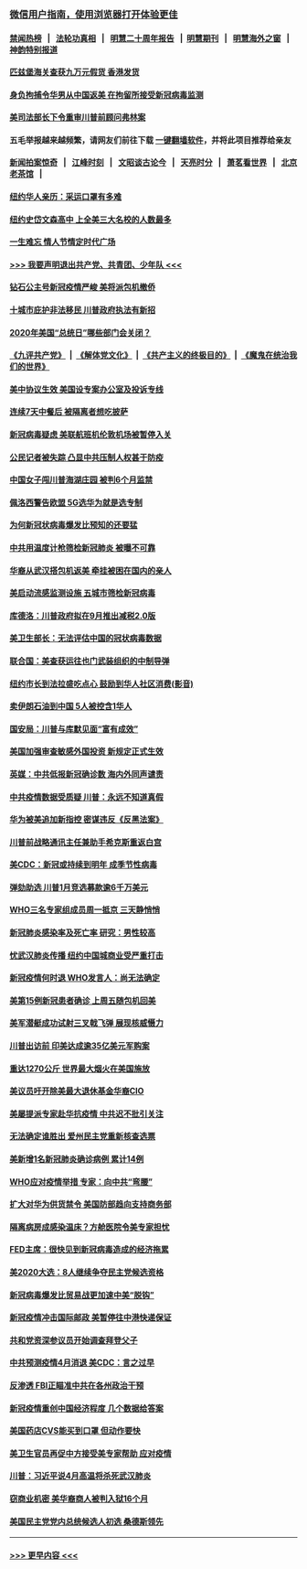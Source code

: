 ### [微信用户指南，使用浏览器打开体验更佳](https://github.com/gfw-breaker/banned-news1/blob/master/indexes/wechat-guide.md?t=0)
#### [禁闻热榜](热点新闻.md?t=0)  &nbsp;&nbsp;|&nbsp;&nbsp; [法轮功真相](https://github.com/gfw-breaker/truth/blob/master/README.md?t=0) &nbsp;&nbsp;|&nbsp;&nbsp; [明慧二十周年报告](https://github.com/gfw-breaker/mh-reports/blob/master/README.md?t=0) &nbsp;&nbsp;|&nbsp;&nbsp;[明慧期刊](https://github.com/gfw-breaker/mh-qikan) &nbsp;&nbsp;|&nbsp;&nbsp; [明慧海外之窗](https://github.com/gfw-breaker/mh-news/blob/master/README.md?t=0) &nbsp;&nbsp;|&nbsp;&nbsp; [神韵特别报道](https://github.com/gfw-breaker/mh-news/blob/master/shenyun.md?t=0)
#### [匹兹堡海关查获九万元假货 香港发货](../pages/nsc412/n11870716.md?t=02160055) 
#### [身负拘捕令华男从中国返美  在拘留所接受新冠病毒监测](../pages/nsc412/n11870710.md?t=02160055) 
#### [美司法部长下令重审川普前顾问弗林案](../pages/nsc412/n11870258.md?t=02160055) 
#### 五毛举报越来越频繁，请网友们前往下载 [一键翻墙软件](https://github.com/gfw-breaker/ssr-accounts)，并将此项目推荐给亲友
#### [新闻拍案惊奇](https://github.com/gfw-breaker/banned-news1/blob/master/pages/link4.md) &nbsp;&nbsp;|&nbsp;&nbsp; [江峰时刻](https://github.com/gfw-breaker/banned-news1/blob/master/pages/link4.md) &nbsp;&nbsp;|&nbsp;&nbsp; [文昭谈古论今](https://github.com/gfw-breaker/banned-news1/blob/master/pages/link4.md) &nbsp;&nbsp;|&nbsp;&nbsp; [天亮时分](https://github.com/gfw-breaker/banned-news1/blob/master/pages/link4.md) &nbsp;&nbsp;|&nbsp;&nbsp; [萧茗看世界](https://github.com/gfw-breaker/banned-news1/blob/master/pages/link4.md) &nbsp;&nbsp;|&nbsp;&nbsp; [北京老茶馆](https://github.com/gfw-breaker/banned-news1/blob/master/pages/link4.md) &nbsp;&nbsp;|&nbsp;&nbsp; 
#### [纽约华人亲历：采运口罩有多难](../pages/nsc412/n11870531.md?t=02160055) 
#### [纽约史岱文森高中  上全美三大名校的人数最多](../pages/nsc412/n11870557.md?t=02160055) 
#### [一生难忘 情人节情定时代广场](../pages/nsc412/n11870536.md?t=02160055) 
#### [>>> 我要声明退出共产党、共青团、少年队 <<<](https://github.com/begood0513/goodnews/blob/master/quit/letter.md) 
#### [钻石公主号新冠疫情严峻 美将派包机撤侨](../pages/nsc412/n11870505.md?t=02160055) 
#### [十城市庇护非法移民 川普政府执法有新招](../pages/nsc412/n11870410.md?t=02160055) 
#### [2020年美国“总统日”哪些部门会关闭？](../pages/nsc412/n11870148.md?t=02160055) 
#### [《九评共产党》](https://github.com/begood0513/9ping.md/blob/master/README.md) &nbsp;|&nbsp; [《解体党文化》](../../../../jtdwh.md/blob/master/README.md)  &nbsp;|&nbsp; [《共产主义的终极目的》](../../../../gczydzjmd.md/blob/master/README.md) &nbsp;|&nbsp; [《魔鬼在统治我们的世界》](../../../../mgztzwmdsj.md/blob/master/README.md) 
#### [美中协议生效 美国设专案办公室及投诉专线](../pages/nsc412/n11870266.md?t=02160055) 
#### [连续7天中餐后 被隔离者想吃披萨](../pages/nsc412/n11870243.md?t=02160055) 
#### [新冠病毒疑虑 美联航班机伦敦机场被暂停入关](../pages/nsc412/n11870015.md?t=02160055) 
#### [公民记者被失踪 凸显中共压制人权甚于防疫](../pages/nsc412/n11870042.md?t=02160055) 
#### [中国女子闯川普海湖庄园 被判6个月监禁](../pages/nsc412/n11869919.md?t=02160055) 
#### [佩洛西警告欧盟 5G选华为就是选专制](../pages/nsc412/n11869898.md?t=02160055) 
#### [为何新冠状病毒爆发比预知的还要猛](../pages/nsc412/n11869828.md?t=02160055) 
#### [中共用温度计枪筛检新冠肺炎 被曝不可靠](../pages/nsc412/n11869707.md?t=02160055) 
#### [华裔从武汉搭包机返美 牵挂被困在国内的亲人](../pages/nsc412/n11869711.md?t=02160055) 
#### [美启动流感监测设施 五城市筛检新冠病毒](../pages/nsc412/n11869689.md?t=02160055) 
#### [库德洛：川普政府拟在9月推出减税2.0版](../pages/nsc412/n11869627.md?t=02160055) 
#### [美卫生部长：无法评估中国的冠状病毒数据](../pages/nsc412/n11869301.md?t=02160055) 
#### [联合国：美查获运往也门武装组织的中制导弹](../pages/nsc412/n11868677.md?t=02160055) 
#### [纽约市长到法拉盛吃点心  鼓励到华人社区消费(影音)](../pages/nsc412/n11868197.md?t=02160055) 
#### [卖伊朗石油到中国  5人被控含1华人](../pages/nsc412/n11867988.md?t=02160055) 
#### [国安局：川普与库默见面“富有成效”](../pages/nsc412/n11867976.md?t=02160055) 
#### [美国加强审查敏感外国投资 新规定正式生效](../pages/nsc412/n11868041.md?t=02160055) 
#### [英媒：中共低报新冠确诊数 海内外同声谴责](../pages/nsc412/n11867421.md?t=02160055) 
#### [中共疫情数据受质疑 川普：永远不知道真假](../pages/nsc412/n11867195.md?t=02160055) 
#### [华为被美追加新指控 密谋违反《反黑法案》](../pages/nsc412/n11867191.md?t=02160055) 
#### [川普前战略通讯主任兼助手希克斯重返白宫](../pages/nsc412/n11867104.md?t=02160055) 
#### [美CDC：新冠或持续到明年 成季节性病毒](../pages/nsc412/n11867279.md?t=02160055) 
#### [弹劾助选 川普1月竞选募款逾6千万美元](../pages/nsc412/n11866950.md?t=02160055) 
#### [WHO三名专家组成员周一抵京 三天静悄悄](../pages/nsc412/n11866947.md?t=02160055) 
#### [新冠肺炎感染率及死亡率 研究：男性较高](../pages/nsc412/n11866956.md?t=02160055) 
#### [忧武汉肺炎传播 纽约中国城商业受严重打击](../pages/nsc412/n11866902.md?t=02160055) 
#### [新冠疫情何时退 WHO发言人：尚无法确定](../pages/nsc412/n11866864.md?t=02160055) 
#### [美第15例新冠患者确诊 上周五随包机回美](../pages/nsc412/n11866852.md?t=02160055) 
#### [美军潜艇成功试射三叉戟飞弹 展现核威慑力](../pages/nsc412/n11866046.md?t=02160055) 
#### [川普出访前 印美达成逾35亿美元军购案](../pages/nsc412/n11865444.md?t=02160055) 
#### [重达1270公斤 世界最大烟火在美国施放](../pages/nsc412/n11865198.md?t=02160055) 
#### [美议员吁开除美最大退休基金华裔CIO](../pages/nsc412/n11865230.md?t=02160055) 
#### [美屡提派专家赴华抗疫情 中共迟不批引关注](../pages/nsc412/n11864719.md?t=02160055) 
#### [无法确定谁胜出 爱州民主党重新核查选票](../pages/nsc412/n11864830.md?t=02160055) 
#### [美新增1名新冠肺炎确诊病例 累计14例](../pages/nsc412/n11864893.md?t=02160055) 
#### [WHO应对疫情举措 专家：向中共“弯腰”](../pages/nsc412/n11864727.md?t=02160055) 
#### [扩大对华为供货禁令 美国防部趋向支持商务部](../pages/nsc412/n11864773.md?t=02160055) 
#### [隔离病房成感染温床？方舱医院令美专家担忧](../pages/nsc412/n11864575.md?t=02160055) 
#### [FED主席：很快见到新冠病毒造成的经济拖累](../pages/nsc412/n11864507.md?t=02160055) 
#### [美2020大选：8人继续争夺民主党候选资格](../pages/nsc412/n11864327.md?t=02160055) 
#### [新冠病毒爆发比贸易战更加速中美“脱钩”](../pages/nsc412/n11864470.md?t=02160055) 
#### [新冠疫情冲击国际邮政 美暂停往中港快递保证](../pages/nsc412/n11864207.md?t=02160055) 
#### [共和党资深参议员开始调查拜登父子](../pages/nsc412/n11863984.md?t=02160055) 
#### [中共预测疫情4月消退 美CDC：言之过早](../pages/nsc412/n11864310.md?t=02160055) 
#### [反渗透 FBI正瞄准中共在各州政治干预](../pages/nsc412/n11864300.md?t=02160055) 
#### [新冠疫情重创中国经济程度 几个数据给答案](../pages/nsc412/n11864203.md?t=02160055) 
#### [美国药店CVS能买到口罩 但动作要快](../pages/nsc412/n11862438.md?t=02160055) 
#### [美卫生官员再促中方接受美专家帮助 应对疫情](../pages/nsc412/n11864043.md?t=02160055) 
#### [川普：习近平说4月高温将杀死武汉肺炎](../pages/nsc412/n11860814.md?t=02160055) 
#### [窃商业机密 美华裔商人被判入狱16个月](../pages/nsc412/n11863911.md?t=02160055) 
#### [美国民主党党内总统候选人初选 桑德斯领先](../pages/nsc412/n11863475.md?t=02160055) 

----
#### [ >>> 更早内容 <<< ](../indexes/nsc412-earlier.md)
